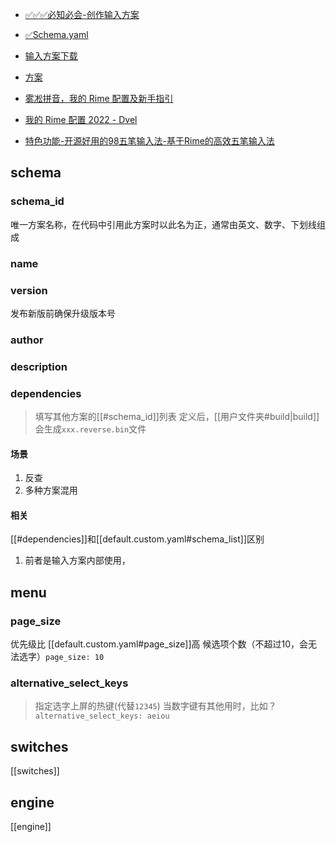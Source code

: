 - [✅✅✅必知必会-创作输入方案](https://github.com/rime/home/wiki/RimeWithSchemata)
- [✅Schema.yaml](https://github.com/LEOYoon-Tsaw/Rime_collections/blob/master/Rime_description.md)

- [输入方案下载](https://github.com/rime/plum#packages)
- [方案](https://github.com/orgs/rime/repositories)
- [雾凇拼音，我的 Rime 配置及新手指引](https://dvel.me/posts/my-rime)
- [我的 Rime 配置 2022 - Dvel](https://dvel.me/posts/my-rime-setting-2022)
- [特色功能-开源好用的98五笔输入法-基于Rime的高效五笔输入法](http://www.98wubi.com/tese.html)
## schema
### schema_id
唯一方案名称，在代码中引用此方案时以此名为正，通常由英文、数字、下划线组成

### name
### version
发布新版前确保升级版本号
### author
### description
### dependencies
> 填写其他方案的[[#schema_id]]列表
> 定义后，[[用户文件夹#build|build]]会生成`xxx.reverse.bin`文件
#### 场景
1. 反查
2. 多种方案混用

#### 相关
[[#dependencies]]和[[default.custom.yaml#schema_list]]区别
1. 前者是输入方案内部使用，

## menu
### page_size
优先级比 [[default.custom.yaml#page_size]]高
候选项个数（不超过10，会无法选字）`page_size: 10`
### alternative_select_keys
> 指定选字上屏的热键(代替`12345`)
> 当数字键有其他用时，比如？
`alternative_select_keys: aeiou`

## switches
[[switches]]
## engine
[[engine]]
